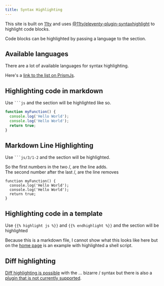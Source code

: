 ```yaml
---
title: Syntax Highlighting
---
```


This site is built on [11ty](https://11ty.dev/) and uses [@11ty/eleventy-plugin-syntaxhighlight](https://github.com/11ty/eleventy-plugin-syntaxhighlight) to highlight code blocks.

Code blocks can be highlighted by passing a language to the section.

## Available languages

There are a lot of available languages for syntax highlighting.

Here's a [link to the list on PrismJs](https://prismjs.com/#languages-list).

## Highlighting code in markdown

Use ` ```js ` and the section will be highlighted like so.

```js
function myFunction() {
  console.log('Hello World');
  console.log('Hello World');
  return true;
}
```

## Markdown Line Highlighting

Use ` ```js/3/1-2 ` and the section will be highlighted.

So the first numbers in the two /, are the line adds.  
The second number after the last /, are the line removes

```js/3/1-2
function myFunction() {
  console.log('Hello World');
  console.log('Hello World');
  return true;
}
```

## Highlighting code in a template

Use `{{% highlight js %}}` and `{{% endhighlight %}}` and the section will be highlighted

Because this is a markdown file, I cannot show what this looks like here but on the [home page](/#organized) is an example with highlighted a shell script.  

## Diff highlighting

[Diff highlighting is possible](https://github.com/11ty/eleventy-plugin-syntaxhighlight/issues/46) with the ... bizarre / syntax but there is also a [plugin that is not currently supported](https://github.com/11ty/eleventy-plugin-syntaxhighlight/issues/28).
